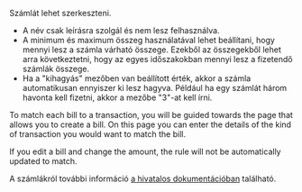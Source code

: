 Számlát lehet szerkeszteni.

* A név csak leírásra szolgál és nem lesz felhasználva.
* A minimum és maximum összeg használatával lehet beállítani, hogy mennyi lesz a számla várható összege. Ezekből az összegekből lehet arra következtetni, hogy az egyes időszakokban mennyi lesz a fizetendő számlák összege.
* Ha a "kihagyás" mezőben van beállított érték, akkor a számla automatikusan ennyiszer ki lesz hagyva. Például ha egy számlát három havonta kell fizetni, akkor a mezőbe "3"-at kell írni.

To match each bill to a transaction, you will be guided towards the page that allows you to create a bill. On this page you can enter the details of the kind of transaction you would want to match the bill.

If you edit a bill and change the amount, the rule will not be automatically updated to match.

A számlákról további információ [a hivatalos dokumentációban](https://firefly-iii.readthedocs.io/en/latest/advanced/bills.html) található.